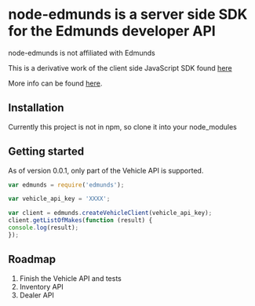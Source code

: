 # node-edmunds is a server side SDK for the Edmunds developer API

node-edmunds is not affiliated with Edmunds

This is a derivative work of the client side JavaScript SDK found [here][client-side]

More info can be found [here][edmunds-site].
## Installation
Currently this project is not in npm, so clone it into your node_modules
## Getting started

As of version 0.0.1, only part of the Vehicle API is supported.

``` js
var edmunds = require('edmunds');

var vehicle_api_key = 'XXXX';

var client = edmunds.createVehicleClient(vehicle_api_key);
client.getListOfMakes(function (result) {
console.log(result);
});
```

## Roadmap
1. Finish the Vehicle API and tests
2. Inventory API
3. Dealer API

[edmunds-site]: http://developer.edmunds.com/ "Edmunds Website"
[client-side]: https://github.com/edmunds/edmunds-javascript-sdk "Edmunds Client Side SDK"
